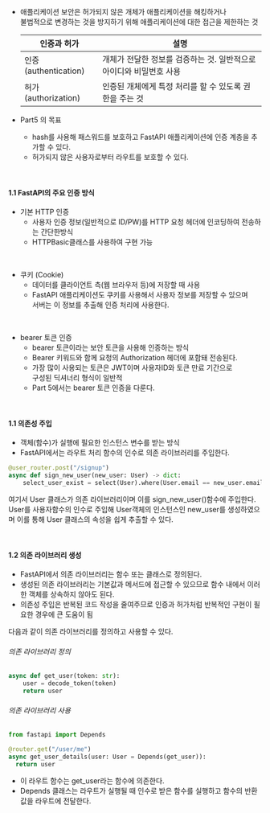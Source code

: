 - 애플리케이션 보안은 허가되지 않은 개체가 애플리케이션을 해킹하거나  
  불법적으로 변경하는 것을 방지하기 위해 애플리케이션에 대한 접근을 제한하는 것

  | 인증과 허가          | 설명                                                                |
  | -------------------- | ------------------------------------------------------------------- |
  | 인증(authentication) | 개체가 전달한 정보를 검증하는 것. 일반적으로 아이디와 비밀번호 사용 |
  | 허가(authorization)  | 인증된 개체에게 특정 처리를 할 수 있도록 권한을 주는 것             |

- Part5 의 목표  
  - hash를 사용해 패스워드를 보호하고 FastAPI 애플리케이션에 인증 계층을 추가할 수 있다. 
  - 허가되지 않은 사용자로부터 라우트를 보호할 수 있다.

<br/>

#### 1.1 FastAPI의 주요 인증 방식
- 기본 HTTP 인증
  - 사용자 인증 정보(일반적으로 ID/PW)를 HTTP 요청 헤더에 인코딩하여 전송하는 간단한방식
  - HTTPBasic클래스를 사용하여 구현 가능

<br/>

- 쿠키 (Cookie)
  - 데이터를 클라이언트 측(웹 브라우저 등)에 저장할 때 사용
  - FastAPI 애플리케이션도 쿠키를 사용해서 사용자 정보를 저장할 수 있으며  
    서버는 이 정보를 추출해 인증 처리에 사용한다.

<br/>

- bearer 토큰 인증
  - bearer 토큰이라는 보안 토큰을 사용해 인증하는 방식
  - Bearer 키워드와 함께 요청의 Authorization 헤더에 포함돼 전송된다.
  - 가장 많이 사용되는 토큰은 JWT이며 사용자ID와 토큰 만료 기간으로  
    구성된 딕셔너리 형식이 일반적
  - Part 5에서는 bearer 토큰 인증을 다룬다.

<br/>

#### 1.1 의존성 주입
- 객체(함수)가 실행에 필요한 인스턴스 변수를 받는 방식
- FastAPI에서는 라우트 처리 함수의 인수로 의존 라이브러리를 주입한다.

```python
@user_router.post("/signup")
async def sign_new_user(new_user: User) -> dict:
    select_user_exist = select(User).where(User.email == new_user.email)
```
여기서 User 클래스가 의존 라이브러리이며 이를 sign_new_user()함수에 주입한다.
User를 사용자함수의 인수로 주입해 User객체의 인스턴스인 new_user를 생성하였으며 이를 통해 User 클래스의 속성을 쉽게 추출할 수 있다.

<br/>

#### 1.2 의존 라이브러리 생성
- FastAPI에서 의존 라이브러리는 함수 또는 클래스로 정의된다.
- 생성된 의존 라이브러리는 기본값과 메서드에 접근할 수 있으므로 함수 내에서 이러한 객체를 상속하지 않아도 된다.
- 의존성 주입은 반복된 코드 작성을 줄여주므로 인증과 허가처럼 반복적인 구현이 필요한 경우에 큰 도움이 됨  
  
다음과 같이 의존 라이브러리를 정의하고 사용할 수 있다.

###### 의존 라이브러리 정의
```python
async def get_user(token: str):
    user = decode_token(token)
    return user
```

###### 의존 라이브러리 사용
```python
from fastapi import Depends

@router.get("/user/me")
async get_user_details(user: User = Depends(get_user)):
  return user
```

- 이 라우트 함수는 get_user라는 함수에 의존한다.
- Depends 클래스는 라우트가 실행될 때 인수로 받은 함수를 실행하고 함수의 반환값을 라우트에 전달한다.